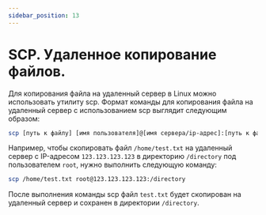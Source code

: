 ```yaml
---
sidebar_position: 13
---
```



# SCP. Удаленное копирование файлов.

Для копирования файла на удаленный сервер в Linux можно использовать утилиту scp. Формат команды для копирования файла на удаленный сервер с использованием scp выглядит следующим образом:

```bash
scp [путь к файлу] [имя пользователя]@[имя сервера/ip-адрес]:[путь к файлу]
```

Например, чтобы скопировать файл `/home/test.txt` на удаленный сервер с IP-адресом `123.123.123.123` в директорию `/directory` под пользователем `root`, нужно выполнить следующую команду:

```bash
scp /home/test.txt root@123.123.123.123:/directory
```

После выполнения команды scp файл `test.txt` будет скопирован на удаленный сервер и сохранен в директории `/directory`.
